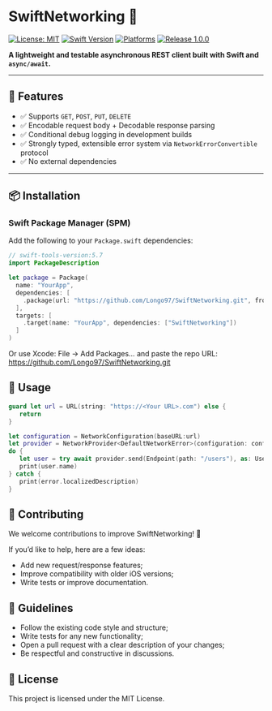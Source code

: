 # SwiftNetworking 🚀

[![License: MIT](https://img.shields.io/badge/License-MIT-blue.svg)](LICENSE)
[![Swift Version](https://img.shields.io/badge/Swift-5.7-blue.svg)](https://swift.org)
[![Platforms](https://img.shields.io/badge/Platforms-iOS%2013%2B%20-brightgreen.svg)]()
[![Release 1.0.0](https://img.shields.io/badge/release-1.1.0-blue.svg)]()

**A lightweight and testable asynchronous REST client built with Swift and `async/await`.**

---

## 🔧 Features

- ✅ Supports `GET`, `POST`, `PUT`, `DELETE`
- ✅ Encodable request body + Decodable response parsing
- ✅ Conditional debug logging in development builds
- ✅ Strongly typed, extensible error system via `NetworkErrorConvertible` protocol
- ✅ No external dependencies

---

## 📦 Installation

### Swift Package Manager (SPM)

Add the following to your `Package.swift` dependencies:

```swift
// swift-tools-version:5.7
import PackageDescription

let package = Package(
  name: "YourApp",
  dependencies: [
    .package(url: "https://github.com/Longo97/SwiftNetworking.git", from: "1.0.0")
  ],
  targets: [
    .target(name: "YourApp", dependencies: ["SwiftNetworking"])
  ]
)
```

Or use Xcode:
File → Add Packages…
 and paste the repo URL: https://github.com/Longo97/SwiftNetworking.git

 ## 🚀 Usage
 ```swift
guard let url = URL(string: "https://<Your URL>.com") else {
    return
}

let configuration = NetworkConfiguration(baseURL:url)
let provider = NetworkProvider<DefaultNetworkError>(configuration: configuration)
do {
    let user = try await provider.send(Endpoint(path: "/users"), as: User.self) // <User> is the Model
    print(user.name)
} catch {
    print(error.localizedDescription)
}
```

## 🙌 Contributing
We welcome contributions to improve SwiftNetworking! 🚀

If you’d like to help, here are a few ideas:
- Add new request/response features;
- Improve compatibility with older iOS versions;
- Write tests or improve documentation.

## 📐 Guidelines
- Follow the existing code style and structure;
- Write tests for any new functionality;
- Open a pull request with a clear description of your changes;
- Be respectful and constructive in discussions.

## 📄 License
This project is licensed under the MIT License.
